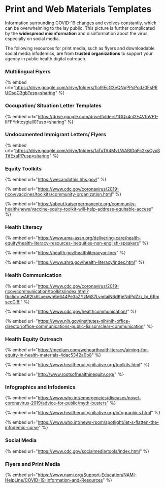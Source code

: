 # Print and Web Materials Templates

Information surrounding COVID-19 changes and evolves constantly, which can be overwhelming to the lay public. This picture is further complicated by the **widespread misinformation** and disinformation about the virus, especially on social media. 

The following resources for print media, such as flyers and downloadable social media infodemics, are from **trusted organizations** to support your agency in public health digital outreach.

### Multilingual Flyers

{% embed url="https://drive.google.com/drive/folders/1Io9lEcG3eQNqPPcPcdz0FsPRUOsoC3gb?usp=sharing" %}

### Occupation/ Situation Letter Templates

{% embed url="https://drive.google.com/drive/folders/1GQk4nI2E4VfoVE1-IIFFYrktcsgiaIl0?usp=sharing" %}

### Undocumented Immigrant Letters/ Flyers

{% embed url="https://drive.google.com/drive/folders/1aTuTA4MvLWABtDqFc2ksCyxSTifExaPl?usp=sharing" %}

### Equity Toolkits

{% embed url="https://wecandothis.hhs.gov/" %}

{% embed url="https://www.cdc.gov/coronavirus/2019-ncov/vaccines/toolkits/community-organization.html" %}

{% embed url="https://about.kaiserpermanente.org/community-health/news/vaccine-equity-toolkit-will-help-address-equitable-access" %}



### Health Literacy

{% embed url="https://www.ama-assn.org/delivering-care/health-equity/health-literacy-resources-inequities-non-english-speakers" %}

{% embed url="https://health.gov/healthliteracyonline/" %}

{% embed url="https://www.ahrq.gov/health-literacy/index.html" %}

### 

### Health Communication

{% embed url="https://www.cdc.gov/coronavirus/2019-ncov/communication/toolkits/index.html?fbclid=IwAR2ts6Lxexwh6n644Pe3aZYzMjS7LvmtaiN6dKjnNdPdZz\_b\_6RmsccGl8I" %}

{% embed url="https://www.cdc.gov/healthcommunication/" %}

{% embed url="https://www.nih.gov/institutes-nih/nih-office-director/office-communications-public-liaison/clear-communication" %}

### 

### Health Equity Outreach

{% embed url="https://medium.com/wehearthealthliteracy/aiming-for-equity-in-health-materials-4dac5342a0b8" %}

{% embed url="https://www.healthequityinitiative.org/toolkits.html" %}

{% embed url="http://www.rootsofhealthinequity.org/" %}

### 

### Infographics and Infodemics

{% embed url="https://www.who.int/emergencies/diseases/novel-coronavirus-2019/advice-for-public/myth-busters" %}

{% embed url="https://www.healthequityinitiative.org/infographics.html" %}

{% embed url="https://www.who.int/news-room/spotlight/let-s-flatten-the-infodemic-curve" %}

### 

### Social Media

{% embed url="https://www.cdc.gov/socialmedia/tools/index.html" %}

### 

### Flyers and Print Media

{% embed url="https://www.nami.org/Support-Education/NAMI-HelpLine/COVID-19-Information-and-Resources" %}

